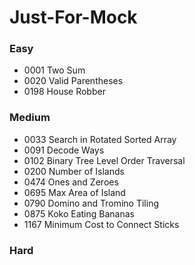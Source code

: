 # Just-For-Mock


### Easy
 * 0001	Two Sum    
 * 0020 Valid Parentheses
 * 0198 House Robber
### Medium
 * 0033 Search in Rotated Sorted Array
 * 0091 Decode Ways
 * 0102 Binary Tree Level Order Traversal
 * 0200 Number of Islands
 * 0474 Ones and Zeroes
 * 0695 Max Area of Island
 * 0790 Domino and Tromino Tiling
 * 0875 Koko Eating Bananas 
 * 1167 Minimum Cost to Connect Sticks

### Hard
